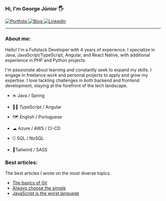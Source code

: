 ### Hi, I'm George Júnior 🖐️

<div>
    <a href="https://georgejrdev.github.io/redirect?to=portfolio" target="_blank">
        <img src="https://img.shields.io/badge/Portfolio-0DBD8B?style=for-the-badge&logoColor=white" alt="Portfolio">
    </a>
    <a href="https://georgejrdev.github.io/redirect?to=blog" target="_blank">
        <img src="https://img.shields.io/badge/Blog-FF2222?style=for-the-badge&logo=blogger&logoColor=white" alt="Blog">
    </a>
    <a href="https://georgejrdev.github.io/redirect?to=linkedin" target="_blank">
        <img src="https://img.shields.io/badge/LinkedIn-0077B5?style=for-the-badge&logo=linkedin&logoColor=white" alt="LinkedIn">
    </a>
</div>

<hr>

### About me:

Hello! I'm a Fullstack Developer with 4 years of experience. I specialize in Java, JavaScript/TypeScript, Angular, and React Native, with additional experience in PHP and Python projects.

I'm passionate about learning and constantly seek to expand my skills. I engage in freelance work and personal projects to apply and grow my expertise. I love tackling challenges in both backend and frontend development, staying at the forefront of the tech landscape.

- ☕ Java / Spring 

- 👨‍💻 TypeScript / Angular 

- 🗺 English / Portuguese 

- ☁ Azure / AWS / CI-CD 

- 🗄 SQL / NoSQL 

- 🎉Tailwind / SASS 

### Best articles:

The best articles I wrote on the most diverse topics.

- [The basics of Git](https://georgejrdev.github.io/redirect?to=blog-post-the-basics-of-git)
- [Always choose the simple](https://georgejrdev.github.io/redirect?to=blog-post-always-choose-the-simple)
- [JavaScript is the worst language](https://georgejrdev.github.io/redirect?to=blog-post-javascript-is-the-worst-language)